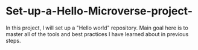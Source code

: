# Set-up-a-Hello-Microverse-project-
In this project, I will set up a "Hello world" repository. Main goal here is to master all of the tools and best practices I have learned about in previous steps.
